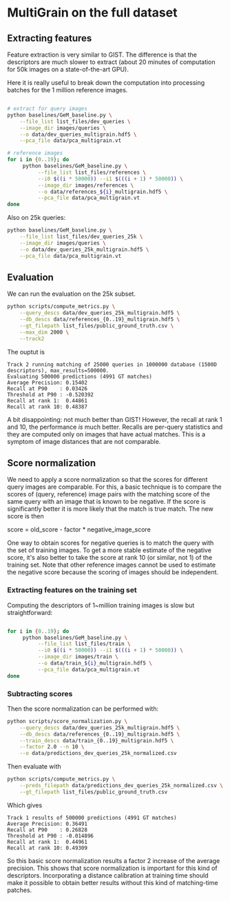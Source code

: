 # MultiGrain on the full dataset


## Extracting features

Feature extraction is very similar to GIST.
The difference is that the descriptors are much slower to extract
(about 20 minutes of computation for 50k images on a state-of-the-art GPU).

Here it is really useful to break down the computation into processing batches
for the 1 million reference images.

```bash

# extract for query images
python baselines/GeM_baseline.py \
    --file_list list_files/dev_queries \
    --image_dir images/queries \
    --o data/dev_queries_multigrain.hdf5 \
    --pca_file data/pca_multigrain.vt

# reference images
for i in {0..19}; do
     python baselines/GeM_baseline.py \
          --file_list list_files/references \
          --i0 $((i * 50000)) --i1 $(((i + 1) * 50000)) \
          --image_dir images/references \
          --o data/references_${i}_multigrain.hdf5 \
          --pca_file data/pca_multigrain.vt
done

```

Also on 25k queries:

```bash
python baselines/GeM_baseline.py \
    --file_list list_files/dev_queries_25k \
    --image_dir images/queries \
    --o data/dev_queries_25k_multigrain.hdf5 \
    --pca_file data/pca_multigrain.vt

```

## Evaluation

We can run the evaluation on the 25k subset.

```bash
python scripts/compute_metrics.py \
    --query_descs data/dev_queries_25k_multigrain.hdf5 \
    --db_descs data/references_{0..19}_multigrain.hdf5 \
    --gt_filepath list_files/public_ground_truth.csv \
    --max_dim 2000 \
    --track2
```

The ouptut is

```
Track 2 running matching of 25000 queries in 1000000 database (1500D descriptors), max_results=500000.
Evaluating 500000 predictions (4991 GT matches)
Average Precision: 0.15402
Recall at P90    : 0.03426
Threshold at P90 : -0.520392
Recall at rank 1:  0.44861
Recall at rank 10: 0.48387
```

A bit disappointing: not much better than GIST!
However, the recall at rank 1 and 10, the performance *is* much better.
Recalls are per-query statistics and they are computed only on images that have
actual matches.
This is a symptom of image distances that are not comparable.


## Score normalization

We need to apply a score normalization so that the scores for different query
images are comparable.
For this, a basic technique is to compare the scores of (query, reference) image
pairs with the matching score of the same query with an image that is known to be
negative.
If the score is significantly better it is more likely that the match is true match.
The new score is then

score = old_score - factor * negative_image_score

One way to obtain scores for negative queries is to match the
query with the set of training images.
To get a more stable estimate of the negative score, it's also better to
take the score at rank 10 (or similar, not 1) of the training set.
Note that other reference images cannot be used to estimate the negative score
because the scoring of images should be independent.

### Extracting features on the training set


Computing the descriptors of 1~million training images is slow but straightforward:

```bash

for i in {0..19}; do
     python baselines/GeM_baseline.py \
          --file_list list_files/train \
          --i0 $((i * 50000)) --i1 $(((i + 1) * 50000)) \
          --image_dir images/train \
          --o data/train_${i}_multigrain.hdf5 \
          --pca_file data/pca_multigrain.vt
done

```

### Subtracting scores

Then the score normalization can be performed with:

```bash
python scripts/score_normalization.py \
    --query_descs data/dev_queries_25k_multigrain.hdf5 \
    --db_descs data/references_{0..19}_multigrain.hdf5 \
    --train_descs data/train_{0..19}_multigrain.hdf5 \
    --factor 2.0 --n 10 \
    --o data/predictions_dev_queries_25k_normalized.csv
```

Then evaluate with

```bash
python scripts/compute_metrics.py \
    --preds_filepath data/predictions_dev_queries_25k_normalized.csv \
    --gt_filepath list_files/public_ground_truth.csv
```

Which gives
```
Track 1 results of 500000 predictions (4991 GT matches)
Average Precision: 0.36491
Recall at P90    : 0.26828
Threshold at P90 : -0.014896
Recall at rank 1:  0.44961
Recall at rank 10: 0.49309
```

So this basic score normalization results a factor 2 increase of the
average precision.
This shows that score normalization is important for this kind of descriptors.
Incorporating a distance calibration at training time should make it possible to
obtain better results without this kind of matching-time patches.

<!--

python scripts/score_normalization.py \
    --query_descs data/dev_queries_multigrain.hdf5 \
    --db_descs data/references_{0..19}_multigrain.hdf5 \
    --train_descs data/train_{0..19}_multigrain.hdf5 \
    --factor 2.0 --n 10 \
    --o data/predictions_dev_queries_normalized.csv


python scripts/compute_metrics.py \
    --preds_filepath data/predictions_dev_queries_normalized.csv \
    --gt_filepath list_files/full_ground_truth.csv

Average Precision: 0.36420
Recall at P90    : 0.27200
Threshold at P90 : -0.015121
Recall at rank 1:  0.44520
Recall at rank 10: 0.48300

-->



